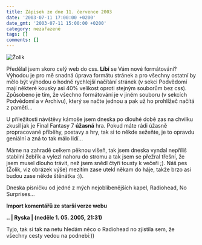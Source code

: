 ```yaml
---
title: Zápisek ze dne 11. července 2003
date: '2003-07-11 17:00:00 +0200'
date_gmt: '2003-07-11 15:00:00 +0200'
category: nezařazené
tags: []
comments: []
---
```

<div >  <img src="/assets/migrated/old-images/zolik.jpg" alt="Žolik"></div>
<p>Předělal jsem skoro celý web do css. <span style="font-weight:bold">Líbí</span> se Vám nové  formátování? Výhodou je pro mě snadná úprava formátu stránek a pro všechny  ostatní by mělo být výhodou o hodně rychlejší načítání stránek (v sekci  Podvědomí mají některé kousky asi 40% velikost oproti stejným souborům bez css).  Způsobeno je tím, že všechno formátování je v jiném souboru (v sekcích  Podvědomí a v Archivu), který se načte jednou a pak už ho prohlížeč načítá z  paměti...</p>
<p>U příležitosti návštěvy kámoše jsem dneska po dlouhé době zas na chvilku  zkusil jak je Final Fantasy 7 <span style="font-weight:bold">úžasná</span> hra. Pokud máte rádi  úžasně propracované příběhy, postavy a hry, tak si to někde sežeňte, je to  opravdu geniální a zná to tak málo lidí...</p>
<p>Máme na zahradě celkem pěknou višeň, tak jsem dneska vyndal nepříliš stabilní  žebřík a vylezl nahoru do stromu a tak jsem se přežral třešní, že jsem musel  dlouho trávit, než jsem snědl čtyři tousty k večeři ;). Náš pes (Žolik, viz  obrázek výše) mezitím zase utekl někam do háje, takže brzo asi budou zase někde  štěnátka :)).</p>
<p>Dneska písničku od jedné z mých nejoblíbenějších kapel, Radiohead, No Surprises...</p>
<div class="import-komentaru">
<p><strong>Import komentářů ze starší verze webu</strong></p>
<div class="comment">
<p style="font-weight:bold"><span class="compredmet">..</span> | <span class="comname">Ryska</span> | (neděle&nbsp;1.&nbsp;05.&nbsp;2005,&nbsp;21:31)</p>
<p>Tyjo, tak si tak na netu hledám něco o Radiohead no zjistila sem, že všechny cesty vedou na podnebí:)) </p>
</div>
</div>

